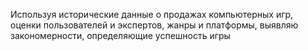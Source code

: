 Используя исторические данные о продажах компьютерных игр, оценки пользователей и экспертов, жанры и платформы, выявляю закономерности, определяющие успешность игры 


